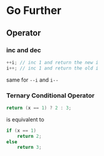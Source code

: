 # Go Further

## Operator

### inc and dec

```c
++i; // inc 1 and return the new i
i++; // inc 1 and return the old i
```

same for `--i` and `i--`

### Ternary Conditional Operator

```c
return (x == 1) ? 2 : 3;
```

is equivalent to 

```c
if (x == 1)
    return 2;
else 
    return 3;
```
